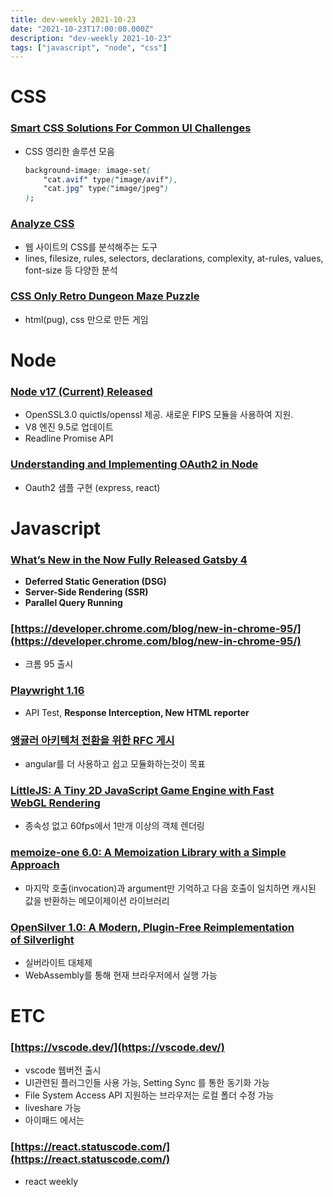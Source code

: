 ```yaml
---
title: dev-weekly 2021-10-23
date: "2021-10-23T17:00:00.000Z"
description: "dev-weekly 2021-10-23"
tags: ["javascript", "node", "css"]
---
```


# CSS

### **[Smart CSS Solutions For Common UI Challenges](https://www.smashingmagazine.com/2021/10/modern-css-solutions-for-common-problems)**

- CSS 영리한 솔루션 모음
    
    ```css
    background-image: image-set(
    	"cat.avif" type("image/avif"),
    	"cat.jpg" type("image/jpeg")
    );
    ```
    

### **[Analyze CSS](https://www.projectwallace.com/analyze-css)**

- 웹 사이트의 CSS를 분석해주는 도구
- lines, filesize, rules, selectors, declarations, complexity, at-rules, values, font-size 등 다양한 분석

### **[CSS Only Retro Dungeon Maze Puzzle](https://codepen.io/takaneichinose/pen/VwWqyYj)**

- html(pug), css 만으로 만든 게임

# Node

### **[Node v17 (Current) Released](https://nodejs.org/en/blog/release/v17.0.0/)**

- OpenSSL3.0 quictls/openssl 제공. 새로운 FIPS 모듈을 사용하여 지원.
- V8 엔진 9.5로 업데이트
- Readline Promise API

### **[Understanding and Implementing OAuth2 in Node](https://www.honeybadger.io/blog/oauth-nodejs-javascript/)**

- Oauth2 샘플 구현 (express, react)

# Javascript

### **[What’s New in the Now Fully Released Gatsby 4](https://www.gatsbyjs.com/blog/whats-new-in-gatsby-4/)**

- **Deferred Static Generation (DSG)**
- **Server-Side Rendering (SSR)**
- **Parallel Query Running**

### **[https://developer.chrome.com/blog/new-in-chrome-95/](https://developer.chrome.com/blog/new-in-chrome-95/)**

- 크롬 95 출시

### **[Playwright 1.16](https://github.com/microsoft/playwright/releases/tag/v1.16.0)**

- API Test, **Response Interception, New HTML reporter**

### **[앵귤러 아키텍처 전환을 위한 RFC 게시](https://github.com/angular/angular/discussions/43784)**

- angular를 더 사용하고 쉽고 모듈화하는것이 목표

### **[LittleJS: A Tiny 2D JavaScript Game Engine with Fast WebGL Rendering](https://github.com/KilledByAPixel/LittleJS)**

- 종속성 없고 60fps에서 1만개 이상의 객체 렌더링

### **[memoize-one 6.0: A Memoization Library with a Simple Approach](https://github.com/alexreardon/memoize-one/releases/tag/v6.0.0)**

- 마지막 호출(invocation)과 argument만 기억하고 다음 호출이 일치하면 캐시된 값을 반환하는 메모이제이션 라이브러리

### **[OpenSilver 1.0: A Modern, Plugin-Free Reimplementation of Silverlight](https://www.opensilver.net/)**

- 실버라이트 대체제
- WebAssembly를 통해 현재 브라우저에서 실행 가능

# ETC

### **[https://vscode.dev/](https://vscode.dev/)**

- vscode 웹버전 출시
- UI관련된 플러그인들 사용 가능, Setting Sync 를 통한 동기화 가능
- File System Access API 지원하는 브라우저는 로컬 폴더 수정 가능
- liveshare 가능
- 아이패드 에서는

### **[https://react.statuscode.com/](https://react.statuscode.com/)**

- react weekly